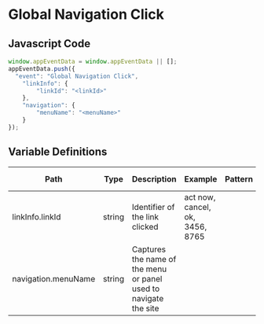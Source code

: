 # Global Navigation Click

### 

## Javascript Code
```js
window.appEventData = window.appEventData || [];
appEventData.push({
  "event": "Global Navigation Click",
    "linkInfo": {
        "linkId": "<linkId>"
    },
    "navigation": {
        "menuName": "<menuName>"
    }
});
```

## Variable Definitions

|Path|Type|Description|Example|Pattern|Min Length|Max Length|Minimum|Maximum|Multiple Of|
| --- | --- | --- | --- | --- | --- | --- | --- | --- | --- |
|linkInfo.linkId|string|Identifier of the link clicked|act now, cancel, ok, 3456, 8765|||||||
|navigation.menuName|string|Captures the name of the menu or panel used to navigate the site||||||||





